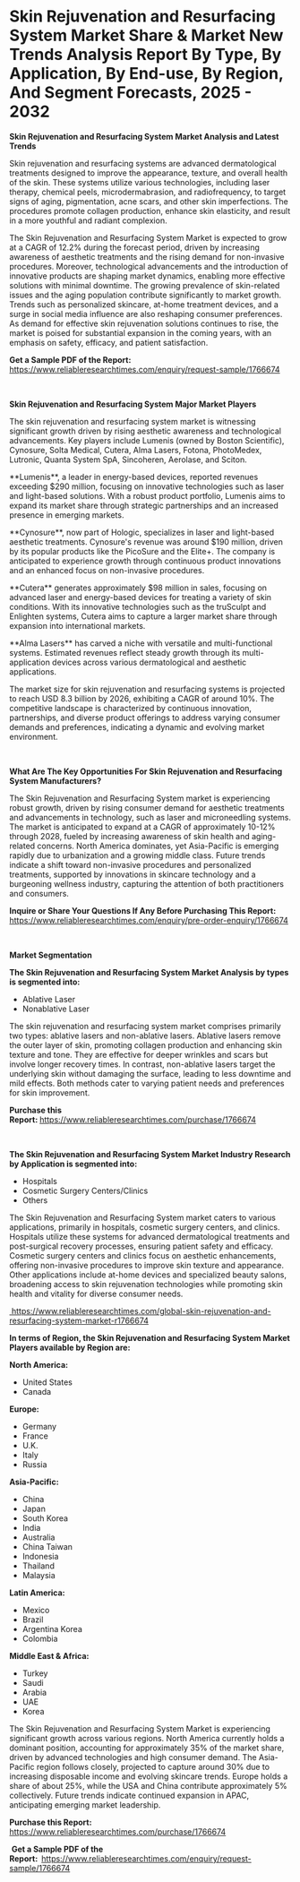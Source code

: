 <p><h1>Skin Rejuvenation and Resurfacing System Market Share & Market New Trends Analysis Report By Type, By Application, By End-use, By Region, And Segment Forecasts, 2025 - 2032</h1></p><p><strong>Skin Rejuvenation and Resurfacing System Market Analysis and Latest Trends</strong></p>
<p><p>Skin rejuvenation and resurfacing systems are advanced dermatological treatments designed to improve the appearance, texture, and overall health of the skin. These systems utilize various technologies, including laser therapy, chemical peels, microdermabrasion, and radiofrequency, to target signs of aging, pigmentation, acne scars, and other skin imperfections. The procedures promote collagen production, enhance skin elasticity, and result in a more youthful and radiant complexion.</p><p>The Skin Rejuvenation and Resurfacing System Market is expected to grow at a CAGR of 12.2% during the forecast period, driven by increasing awareness of aesthetic treatments and the rising demand for non-invasive procedures. Moreover, technological advancements and the introduction of innovative products are shaping market dynamics, enabling more effective solutions with minimal downtime. The growing prevalence of skin-related issues and the aging population contribute significantly to market growth. Trends such as personalized skincare, at-home treatment devices, and a surge in social media influence are also reshaping consumer preferences. As demand for effective skin rejuvenation solutions continues to rise, the market is poised for substantial expansion in the coming years, with an emphasis on safety, efficacy, and patient satisfaction.</p></p>
<p><strong>Get a Sample PDF of the Report:&nbsp;</strong> <a href="https://www.reliableresearchtimes.com/enquiry/request-sample/1766674?utm_campaign=2326&utm_medium=2&utm_source=Github&utm_content=ia&utm_term=14042025&utm_id=skin-rejuvenation-and-resurfacing-system">https://www.reliableresearchtimes.com/enquiry/request-sample/1766674</a></p>
<p>&nbsp;</p>
<p><strong>Skin Rejuvenation and Resurfacing System Major Market Players</strong></p>
<p><p>The skin rejuvenation and resurfacing system market is witnessing significant growth driven by rising aesthetic awareness and technological advancements. Key players include Lumenis (owned by Boston Scientific), Cynosure, Solta Medical, Cutera, Alma Lasers, Fotona, PhotoMedex, Lutronic, Quanta System SpA, Sincoheren, Aerolase, and Sciton.</p><p>**Lumenis**, a leader in energy-based devices, reported revenues exceeding $290 million, focusing on innovative technologies such as laser and light-based solutions. With a robust product portfolio, Lumenis aims to expand its market share through strategic partnerships and an increased presence in emerging markets.</p><p>**Cynosure**, now part of Hologic, specializes in laser and light-based aesthetic treatments. Cynosure's revenue was around $190 million, driven by its popular products like the PicoSure and the Elite+. The company is anticipated to experience growth through continuous product innovations and an enhanced focus on non-invasive procedures.</p><p>**Cutera** generates approximately $98 million in sales, focusing on advanced laser and energy-based devices for treating a variety of skin conditions. With its innovative technologies such as the truSculpt and Enlighten systems, Cutera aims to capture a larger market share through expansion into international markets.</p><p>**Alma Lasers** has carved a niche with versatile and multi-functional systems. Estimated revenues reflect steady growth through its multi-application devices across various dermatological and aesthetic applications.</p><p>The market size for skin rejuvenation and resurfacing systems is projected to reach USD 8.3 billion by 2026, exhibiting a CAGR of around 10%. The competitive landscape is characterized by continuous innovation, partnerships, and diverse product offerings to address varying consumer demands and preferences, indicating a dynamic and evolving market environment.</p></p>
<p>&nbsp;</p>
<p><strong>What Are The Key Opportunities For Skin Rejuvenation and Resurfacing System Manufacturers?</strong></p>
<p><p>The Skin Rejuvenation and Resurfacing System market is experiencing robust growth, driven by rising consumer demand for aesthetic treatments and advancements in technology, such as laser and microneedling systems. The market is anticipated to expand at a CAGR of approximately 10-12% through 2028, fueled by increasing awareness of skin health and aging-related concerns. North America dominates, yet Asia-Pacific is emerging rapidly due to urbanization and a growing middle class. Future trends indicate a shift toward non-invasive procedures and personalized treatments, supported by innovations in skincare technology and a burgeoning wellness industry, capturing the attention of both practitioners and consumers.</p></p>
<p><strong>Inquire or Share Your Questions If Any Before Purchasing This Report:</strong> <a href="https://www.reliableresearchtimes.com/enquiry/pre-order-enquiry/1766674?utm_campaign=2326&utm_medium=2&utm_source=Github&utm_content=ia&utm_term=14042025&utm_id=skin-rejuvenation-and-resurfacing-system">https://www.reliableresearchtimes.com/enquiry/pre-order-enquiry/1766674</a></p>
<p>&nbsp;</p>
<p><strong>Market Segmentation</strong></p>
<p><strong>The Skin Rejuvenation and Resurfacing System Market Analysis by types is segmented into:</strong></p>
<p><ul><li>Ablative Laser</li><li>Nonablative Laser</li></ul></p>
<p><p>The skin rejuvenation and resurfacing system market comprises primarily two types: ablative lasers and non-ablative lasers. Ablative lasers remove the outer layer of skin, promoting collagen production and enhancing skin texture and tone. They are effective for deeper wrinkles and scars but involve longer recovery times. In contrast, non-ablative lasers target the underlying skin without damaging the surface, leading to less downtime and mild effects. Both methods cater to varying patient needs and preferences for skin improvement.</p></p>
<p><strong>Purchase this Report:&nbsp;</strong><a href="https://www.reliableresearchtimes.com/purchase/1766674?utm_campaign=2326&utm_medium=2&utm_source=Github&utm_content=ia&utm_term=14042025&utm_id=skin-rejuvenation-and-resurfacing-system">https://www.reliableresearchtimes.com/purchase/1766674</a></p>
<p>&nbsp;</p>
<p><strong>The Skin Rejuvenation and Resurfacing System Market Industry Research by Application is segmented into:</strong></p>
<p><ul><li>Hospitals</li><li>Cosmetic Surgery Centers/Clinics</li><li>Others</li></ul></p>
<p><p>The Skin Rejuvenation and Resurfacing System market caters to various applications, primarily in hospitals, cosmetic surgery centers, and clinics. Hospitals utilize these systems for advanced dermatological treatments and post-surgical recovery processes, ensuring patient safety and efficacy. Cosmetic surgery centers and clinics focus on aesthetic enhancements, offering non-invasive procedures to improve skin texture and appearance. Other applications include at-home devices and specialized beauty salons, broadening access to skin rejuvenation technologies while promoting skin health and vitality for diverse consumer needs.</p></p>
<p><a href="https://www.reliableresearchtimes.com/global-skin-rejuvenation-and-resurfacing-system-market-r1766674?utm_campaign=2326&utm_medium=2&utm_source=Github&utm_content=ia&utm_term=14042025&utm_id=skin-rejuvenation-and-resurfacing-system">&nbsp;https://www.reliableresearchtimes.com/global-skin-rejuvenation-and-resurfacing-system-market-r1766674</a></p>
<p><strong>In terms of Region, the Skin Rejuvenation and Resurfacing System Market Players available by Region are:</strong></p>
<p>
    <p> <strong> North America: </strong>
        <ul>
            <li>United States</li>
            <li>Canada</li>
        </ul>
        </p> 
    <p> <strong> Europe: </strong>
        <ul>
            <li>Germany</li>
            <li>France</li>
            <li>U.K.</li>
            <li>Italy</li>
            <li>Russia</li>
        </ul>
        </p> 
    <p> <strong> Asia-Pacific: </strong>
        <ul>
            <li>China</li>
            <li>Japan</li>
            <li>South Korea</li>
            <li>India</li>
            <li>Australia</li>
            <li>China Taiwan</li>
            <li>Indonesia</li>
            <li>Thailand</li>
            <li>Malaysia</li>
        </ul>
        </p> 
    <p> <strong> Latin America: </strong>
        <ul>
            <li>Mexico</li>
            <li>Brazil</li>
            <li>Argentina Korea</li>
            <li>Colombia</li>
        </ul>
        </p> 
    <p> <strong> Middle East & Africa: </strong>
        <ul>
            <li>Turkey</li>
            <li>Saudi</li>
            <li>Arabia</li>
            <li>UAE</li>
            <li>Korea</li>
        </ul>
    </p>
    </p>
<p><p>The Skin Rejuvenation and Resurfacing System Market is experiencing significant growth across various regions. North America currently holds a dominant position, accounting for approximately 35% of the market share, driven by advanced technologies and high consumer demand. The Asia-Pacific region follows closely, projected to capture around 30% due to increasing disposable income and evolving skincare trends. Europe holds a share of about 25%, while the USA and China contribute approximately 5% collectively. Future trends indicate continued expansion in APAC, anticipating emerging market leadership.</p></p>
<p><strong>Purchase this Report: </strong><a href="https://www.reliableresearchtimes.com/purchase/1766674?utm_campaign=2326&utm_medium=2&utm_source=Github&utm_content=ia&utm_term=14042025&utm_id=skin-rejuvenation-and-resurfacing-system">https://www.reliableresearchtimes.com/purchase/1766674</a></p>
<p>&nbsp;<strong>Get a Sample PDF of the Report:&nbsp;&nbsp;</strong><a href="https://www.reliableresearchtimes.com/enquiry/request-sample/1766674?utm_campaign=2326&utm_medium=2&utm_source=Github&utm_content=ia&utm_term=14042025&utm_id=skin-rejuvenation-and-resurfacing-system">https://www.reliableresearchtimes.com/enquiry/request-sample/1766674</a></p>
<p><strong></strong></p>
<p><p></p><p></p><p></p></p>